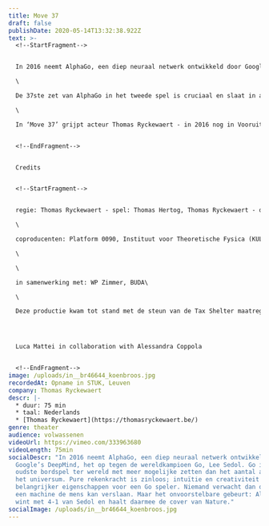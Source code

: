 ```yaml
---
title: Move 37
draft: false
publishDate: 2020-05-14T13:32:38.922Z
text: >-
  <!--StartFragment-->


  In 2016 neemt AlphaGo, een diep neuraal netwerk ontwikkeld door Google’s DeepMind, het op tegen de wereldkampioen Go, Lee Sedol. Go is het oudste bordspel ter wereld met meer mogelijke zetten dan het aantal atomen in het universum. Pure rekenkracht is zinloos; intuïtie en creativiteit zijn veel belangrijker eigenschappen voor een Go speler. Niemand verwacht dan ook dat een machine de mens kan verslaan. Maar het onvoorstelbare gebeurt: AlphaGo wint met 4-1 van Sedol en haalt daarmee de cover van Nature.\

  \

  De 37ste zet van AlphaGo in het tweede spel is cruciaal en slaat in als een bom. De computer maakt een move die geen mens had kunnen bedenken, waarop Sedol zijn stoel verlaat om later lijkbleek terug te keren. De tv-commentatoren vallen stil en het beeld lijkt te bevriezen. In dit mysterieuze moment van verslagenheid en verwondering openbaart zich het radicaal vreemde van de AI: uitermate intelligent, creatief, maar ook totaal alien.\

  \

  In ‘Move 37’ grijpt acteur Thomas Ryckewaert - in 2016 nog in Vooruit met het indrukwekkende ‘Golem’ - dit moment aan voor een lecture performance over die fenomenen die de menselijke verbeelding overstijgen. Kan theater het onverbeeldbare verbeelden? Van artificiële intelligentie over zwarte gaten tot robotdromen: in 'Move 37' vervagen de grenzen tussen mens en alien. Een intieme en bevreemdende performance, zwalpend tussen realiteit en fictie.


  <!--EndFragment-->


  Credits


  <!--StartFragment-->


  regie: Thomas Ryckewaert - spel: Thomas Hertog, Thomas Ryckewaert - dramaturgie: Kristof Van Baarle - scenografie: Erki De Vries - licht: Peter Quasters - geluid: Jürgen Deblonde - video: Paul Van Caudenberg - regie-assistentie: Sibran Sampers - stage: Margarida Ramalhete - productieleidster: Charlotte Cornelissen - management: Karen Feys\

  \

  coproducenten: Platform 0090, Instituut voor Theoretische Fysica (KULeuven), deSingel Internationale Kunstcampus, Het Laatste Bedrijf\

  \

  \

  in samenwerking met: WP Zimmer, BUDA\

  \

  Deze productie kwam tot stand met de steun van de Tax Shelter maatregel van de Belgische Federale Overheid, Gallop Tax Shelter en met de steun van de Vlaamse Overheid.




  Luca Mattei in collaboration with Alessandra Coppola


  <!--EndFragment-->
image: /uploads/in__br46644_koenbroos.jpg
recordedAt: Opname in STUK, Leuven
company: Thomas Ryckewaert
descr: |-
  * duur: 75 min
  * taal: Nederlands
  * [Thomas Ryckewaert](https://thomasryckewaert.be/)
genre: theater
audience: volwassenen
videoUrl: https://vimeo.com/333963680
videoLength: 75min
socialDescr: "In 2016 neemt AlphaGo, een diep neuraal netwerk ontwikkeld door
  Google’s DeepMind, het op tegen de wereldkampioen Go, Lee Sedol. Go is het
  oudste bordspel ter wereld met meer mogelijke zetten dan het aantal atomen in
  het universum. Pure rekenkracht is zinloos; intuïtie en creativiteit zijn veel
  belangrijker eigenschappen voor een Go speler. Niemand verwacht dan ook dat
  een machine de mens kan verslaan. Maar het onvoorstelbare gebeurt: AlphaGo
  wint met 4-1 van Sedol en haalt daarmee de cover van Nature."
socialImage: /uploads/in__br46644_koenbroos.jpg
---
```

